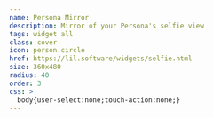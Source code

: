 ```yaml
---
name: Persona Mirror
description: Mirror of your Persona's selfie view
tags: widget all
class: cover
icon: person.circle
href: https://lil.software/widgets/selfie.html
size: 360x480
radius: 40
order: 3
css: >
  body{user-select:none;touch-action:none;}
---
```

